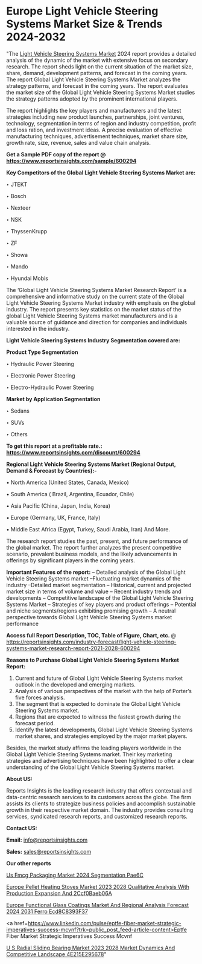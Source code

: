 # Europe Light Vehicle Steering Systems Market Size & Trends 2024-2032

"The <a href=https://www.reportsinsights.com/sample/600294>Light Vehicle Steering Systems Market</a> 2024 report provides a detailed analysis of the dynamic of the market with extensive focus on secondary research. The report sheds light on the current situation of the market size, share, demand, development patterns, and forecast in the coming years. The report Global Light Vehicle Steering Systems Market analyzes the strategy patterns, and forecast in the coming years. The report evaluates the market size of the Global Light Vehicle Steering Systems Market studies the strategy patterns adopted by the prominent international players.

The report highlights the key players and manufacturers and the latest strategies including new product launches, partnerships, joint ventures, technology, segmentation in terms of region and industry competition, profit and loss ration, and investment ideas. A precise evaluation of effective manufacturing techniques, advertisement techniques, market share size, growth rate, size, revenue, sales and value chain analysis.

<strong>Get a Sample PDF copy of the report @ <a href=https://www.reportsinsights.com/sample/600294 style=color:#0000ff;>https://www.reportsinsights.com/sample/600294</a></strong>

<strong>Key Competitors of the Global Light Vehicle Steering Systems Market are:</strong>

‣ JTEKT

‣ Bosch

‣ Nexteer

‣ NSK

‣ ThyssenKrupp

‣ ZF

‣ Showa

‣ Mando

‣ Hyundai Mobis

The ‘Global Light Vehicle Steering Systems Market Research Report’ is a comprehensive and informative study on the current state of the Global Light Vehicle Steering Systems Market industry with emphasis on the global industry. The report presents key statistics on the market status of the global Light Vehicle Steering Systems market manufacturers and is a valuable source of guidance and direction for companies and individuals interested in the industry.

<strong>Light Vehicle Steering Systems Industry Segmentation covered are:</strong>

<strong>Product Type Segmentation</strong>

‣ Hydraulic Power Steering

‣ Electronic Power Steering

‣ Electro-Hydraulic Power Steering

<strong>Market by Application Segmentation</strong>

‣ Sedans

‣ SUVs

‣ Others

<strong>To get this report at a profitable rate.: <a href=https://www.reportsinsights.com/discount/600294 style=color:#0000ff;>https://www.reportsinsights.com/discount/600294</a></strong>

<strong>Regional Light Vehicle Steering Systems Market (Regional Output, Demand &amp; Forecast by Countries):-</strong>

• North America (United States, Canada, Mexico)

• South America ( Brazil, Argentina, Ecuador, Chile)

• Asia Pacific (China, Japan, India, Korea)

• Europe (Germany, UK, France, Italy)

• Middle East Africa (Egypt, Turkey, Saudi Arabia, Iran) And More.

The research report studies the past, present, and future performance of the global market. The report further analyzes the present competitive scenario, prevalent business models, and the likely advancements in offerings by significant players in the coming years.

<strong>Important Features of the report:</strong>
– Detailed analysis of the Global Light Vehicle Steering Systems market
–Fluctuating market dynamics of the industry
–Detailed market segmentation
– Historical, current and projected market size in terms of volume and value
– Recent industry trends and developments
– Competitive landscape of the Global Light Vehicle Steering Systems Market
– Strategies of key players and product offerings
– Potential and niche segments/regions exhibiting promising growth
– A neutral perspective towards Global Light Vehicle Steering Systems market performance

<strong>Access full Report Description, TOC, Table of Figure, Chart, etc. </strong>@   <a href=https://reportsinsights.com/industry-forecast/light-vehicle-steering-systems-market-research-report-2021-2028-600294 style=color:#0000ff;>https://reportsinsights.com/industry-forecast/light-vehicle-steering-systems-market-research-report-2021-2028-600294</a>

<strong>Reasons to Purchase Global Light Vehicle Steering Systems Market Report:</strong>
1. Current and future of Global Light Vehicle Steering Systems market outlook in the developed and emerging markets.
2. Analysis of various perspectives of the market with the help of Porter’s five forces analysis.
3. The segment that is expected to dominate the Global Light Vehicle Steering Systems market.
4. Regions that are expected to witness the fastest growth during the forecast period.
5. Identify the latest developments, Global Light Vehicle Steering Systems market shares, and strategies employed by the major market players.

Besides, the market study affirms the leading players worldwide in the Global Light Vehicle Steering Systems market. Their key marketing strategies and advertising techniques have been highlighted to offer a clear understanding of the Global Light Vehicle Steering Systems market.

<strong><strong>About US</strong>:</strong>

Reports Insights is the leading research industry that offers contextual and data-centric research services to its customers across the globe. The firm assists its clients to strategize business policies and accomplish sustainable growth in their respective market domain. The industry provides consulting services, syndicated research reports, and customized research reports.

<strong>Contact US:</strong>

<p class=><b>Email:</b> <a href=mailto:info@reportsinsights.com>info@reportsinsights.com</a></p>
<p class=><b>Sales:</b> <a href=mailto:sales@reportsinsights.com>sales@reportsinsights.com</a></p>

<strong>Our other reports</strong>

<a href=https://www.linkedin.com/pulse/us-fmcg-packaging-market-2024-segmentation-pae6c/>Us Fmcg Packaging Market 2024 Segmentation Pae6C</a>

<a href=https://medium.com/@gd336335/europe-pellet-heating-stoves-market-2023-2028-qualitative-analysis-with-production-expansion-and-2ccf0baeb06a>Europe Pellet Heating Stoves Market 2023 2028 Qualitative Analysis With Production Expansion And 2Ccf0Baeb06A</a>

<a href=https://medium.com/@sharanidhi229/europe-functional-glass-coatings-market-and-regional-analysis-forecast-2024-2031-ferro-ecd8c8393f37>Europe Functional Glass Coatings Market And Regional Analysis Forecast 2024 2031 Ferro Ecd8C8393F37</a>

<a href=https://www.linkedin.com/pulse/eptfe-fiber-market-strategic-imperatives-success-mcvnf?trk=public_post_feed-article-content>Eptfe Fiber Market Strategic Imperatives Success Mcvnf</a>

<a href=https://medium.com/@nadeemkazi0003/u-s-radial-sliding-bearing-market-2023-2028-market-dynamics-and-competitive-landscape-4e215e295678>U S Radial Sliding Bearing Market 2023 2028 Market Dynamics And Competitive Landscape 4E215E295678</a>"
